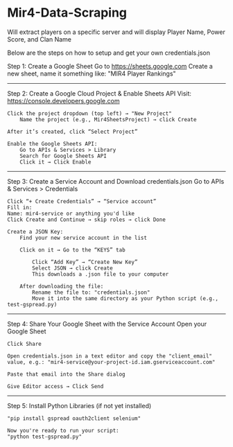 # Mir4-Data-Scraping

Will extract players on a specific server and will display Player Name, Power Score, and Clan Name

Below are the steps on how to setup and get your own credentials.json

Step 1: Create a Google Sheet
Go to https://sheets.google.com
Create a new sheet, name it something like: "MIR4 Player Rankings"

---

Step 2: Create a Google Cloud Project & Enable Sheets API
Visit: https://console.developers.google.com

    Click the project dropdown (top left) → "New Project"
        Name the project (e.g., Mir4SheetsProject) → click Create

    After it’s created, click “Select Project”

    Enable the Google Sheets API:
        Go to APIs & Services > Library
        Search for Google Sheets API
        Click it → Click Enable

---

Step 3: Create a Service Account and Download credentials.json
Go to APIs & Services > Credentials

    Click “+ Create Credentials” → “Service account”
    Fill in:
    Name: mir4-service or anything you'd like
    Click Create and Continue → skip roles → click Done

    Create a JSON Key:
        Find your new service account in the list

        Click on it → Go to the “KEYS” tab

            Click “Add Key” → “Create New Key”
            Select JSON → click Create
            This downloads a .json file to your computer

        After downloading the file:
            Rename the file to: "credentials.json"
            Move it into the same directory as your Python script (e.g., test-gspread.py)

---

Step 4: Share Your Google Sheet with the Service Account
Open your Google Sheet

    Click Share

    Open credentials.json in a text editor and copy the "client_email" value, e.g.: "mir4-service@your-project-id.iam.gserviceaccount.com"

    Paste that email into the Share dialog

    Give Editor access → Click Send

---

Step 5: Install Python Libraries (if not yet installed)

    "pip install gspread oauth2client selenium"

    Now you're ready to run your script:
    "python test-gspread.py"
